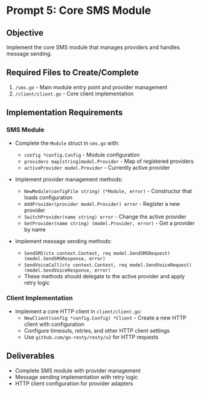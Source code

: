 # Prompt 5: Core SMS Module

## Objective
Implement the core SMS module that manages providers and handles message sending.

## Required Files to Create/Complete

1. `/sms.go` - Main module entry point and provider management
2. `/client/client.go` - Core client implementation

## Implementation Requirements

### SMS Module
- Complete the `Module` struct in `sms.go` with:
  - `config *config.Config` - Module configuration
  - `providers map[string]model.Provider` - Map of registered providers
  - `activeProvider model.Provider` - Currently active provider

- Implement provider management methods:
  - `NewModule(configFile string) (*Module, error)` - Constructor that loads configuration
  - `AddProvider(provider model.Provider) error` - Register a new provider
  - `SwitchProvider(name string) error` - Change the active provider
  - `GetProvider(name string) (model.Provider, error)` - Get a provider by name

- Implement message sending methods:
  - `SendSMS(ctx context.Context, req model.SendSMSRequest) (model.SendSMSResponse, error)`
  - `SendVoiceCall(ctx context.Context, req model.SendVoiceRequest) (model.SendVoiceResponse, error)`
  - These methods should delegate to the active provider and apply retry logic

### Client Implementation
- Implement a core HTTP client in `client/client.go`:
  - `NewClient(config *config.Config) *Client` - Create a new HTTP client with configuration
  - Configure timeouts, retries, and other HTTP client settings
  - Use `github.com/go-resty/resty/v2` for HTTP requests

## Deliverables
- Complete SMS module with provider management
- Message sending implementation with retry logic
- HTTP client configuration for provider adapters
